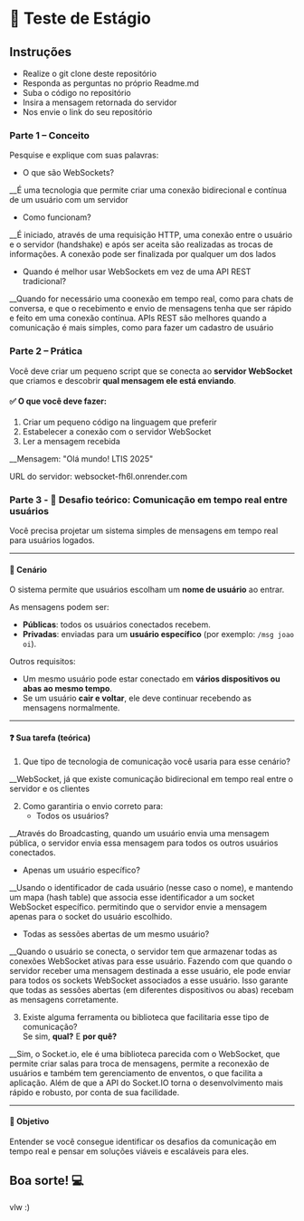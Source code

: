 # 🧠 Teste de Estágio 

## Instruções
- Realize o git clone deste repositório
- Responda as perguntas no próprio Readme.md
- Suba o código no repositório
- Insira a mensagem retornada do servidor
- Nos envie o link do seu repositório

### Parte 1 – Conceito

Pesquise e explique com suas palavras:

- O que são WebSockets?
  
__É uma tecnologia que permite criar uma conexão bidirecional e contínua de um usuário com um servidor
  
- Como funcionam?
  
__É iniciado, através de uma requisição HTTP, uma conexão entre o usuário e o servidor (handshake) e após ser aceita são realizadas as trocas de informações. A conexão pode ser finalizada por qualquer um dos lados
  
- Quando é melhor usar WebSockets em vez de uma API REST tradicional?
  
__Quando for necessário uma coonexão em tempo real, como para chats de conversa, e que o recebimento e envio de mensagens tenha que ser rápido e feito em uma conexão contínua. APIs REST são melhores quando a comunicação é mais simples, como para fazer um cadastro de usuário

### Parte 2 – Prática

Você deve criar um pequeno script que se conecta ao **servidor WebSocket** que criamos e descobrir **qual mensagem ele está enviando**.

#### ✅ O que você deve fazer:
1. Criar um pequeno código na linguagem que preferir
2. Estabelecer a conexão com o servidor WebSocket
3. Ler a mensagem recebida

  __Mensagem: "Olá mundo! LTIS 2025"
  
URL do servidor: websocket-fh6l.onrender.com

### Parte 3 - 🔎 Desafio teórico: Comunicação em tempo real entre usuários
Você precisa projetar um sistema simples de mensagens em tempo real para usuários logados.

---

#### 🧩 Cenário

O sistema permite que usuários escolham um **nome de usuário** ao entrar.

As mensagens podem ser:

- **Públicas**: todos os usuários conectados recebem.
- **Privadas**: enviadas para um **usuário específico** (por exemplo: `/msg joao oi`).

Outros requisitos:

- Um mesmo usuário pode estar conectado em **vários dispositivos ou abas ao mesmo tempo**.
- Se um usuário **cair e voltar**, ele deve continuar recebendo as mensagens normalmente.

---

#### ❓ Sua tarefa (teórica)

1. Que tipo de tecnologia de comunicação você usaria para esse cenário?
   
__WebSocket, já que existe comunicação bidirecional em tempo real entre o servidor e os clientes

2. Como garantiria o envio correto para:
   - Todos os usuários?
     
__Através do Broadcasting, quando um usuário envia uma mensagem pública, o servidor envia essa mensagem para todos os outros usuários conectados.
     
   - Apenas um usuário específico?
     
__Usando o identificador de cada usuário (nesse caso o nome), e mantendo um mapa (hash table) que associa esse identificador a um socket WebSocket específico. permitindo que o servidor envie a mensagem apenas para o socket do usuário escolhido.
     
   - Todas as sessões abertas de um mesmo usuário?
     
__Quando o usuário se conecta, o servidor tem que armazenar todas as conexões WebSocket ativas para esse usuário. Fazendo com que quando o servidor receber uma mensagem destinada a esse usuário, ele pode enviar para todos os sockets WebSocket associados a esse usuário. Isso garante que todas as sessões abertas (em diferentes dispositivos ou abas) recebam as mensagens corretamente.
     
3. Existe alguma ferramenta ou biblioteca que facilitaria esse tipo de comunicação?  
   Se sim, **qual?** E **por quê?**
   
__Sim, o Socket.io, ele é uma biblioteca parecida com o WebSocket, que permite criar salas para troca de mensagens, permite a reconexão de usuários e também tem gerenciamento de enventos, o que facilita a aplicação. Além de que a API do Socket.IO torna o desenvolvimento mais rápido e robusto, por conta de sua facilidade.



---

#### 🎯 Objetivo

Entender se você consegue identificar os desafios da comunicação em tempo real e pensar em soluções viáveis e escaláveis para eles.


## Boa sorte! 💻
vlw :)
